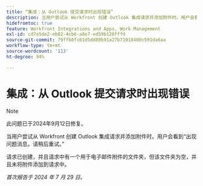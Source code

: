 ```yaml
---
title: “集成：从 Outlook 提交请求时出现错误”
description: 当用户尝试从 Workfront 创建 Outlook 集成请求并添加附件时。用户会看到“出现问题”消息。请稍后重试。
hidefromtoc: true
feature: Workfront Integrations and Apps, Work Management
exl-id: cd7e5de2-eb82-4cb6-a8e7-ed59b120fffd
source-git-commit: 79ffb8fc61d5dd80b91a27b71018400c591da6aa
workflow-type: tm+mt
source-wordcount: '113'
ht-degree: 94%

---
```


# 集成：从 Outlook 提交请求时出现错误

>[!NOTE]
>
>此问题已于2024年9月12日修复。

当用户尝试从 Workfront 创建 Outlook 集成请求并添加附件时。用户会看到“出现问题消息。请稍后重试。”

请求已创建，并且请求中有一个用于电子邮件附件的文件夹，但该文件夹为空，并且未将附件添加到请求中。

_首次报告于 2024 年 7 月 29 日。_
